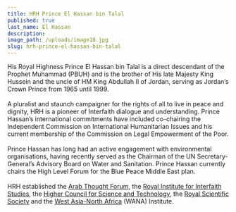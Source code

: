 ```yaml
---
title: HRH Prince El Hassan bin Talal
published: true
last_name: El Hassan
description:
image_path: /uploads/image18.jpg
slug: hrh-prince-el-hassan-bin-talal
---
```



His Royal Highness Prince El Hassan bin Talal is a direct descendant of the Prophet Muhammad (PBUH) and is the brother of His late Majesty King Hussein and the uncle of HM King Abdullah II of Jordan, serving as Jordan’s Crown Prince from 1965 until 1999.
<br>
<br>A pluralist and staunch campaigner for the rights of all to live in peace and dignity, HRH is a pioneer of Interfaith dialogue and understanding. Prince Hassan’s international commitments have included co-chairing the Independent Commission on International Humanitarian Issues and his current membership of the Commission on Legal Empowerment of the Poor.
<br>
<br>Prince Hassan has long had an active engagement with environmental organisations, having recently served as the Chairman of the UN Secretary-General’s Advisory Board on Water and Sanitation. Prince Hassan currently chairs the High Level Forum for the Blue Peace Middle East plan.
<br>
<br>HRH established the [Arab Thought Forum](http://www.atf.org.jo/?q=en), the [Royal Institute for Interfaith Studies](http://www.riifs.org/index.php/en/), the [Higher Council for Science and Technology](http://hcst.gov.jo/), the [Royal Scientific Society](http://www.rss.jo/) and the [West Asia-North Africa](http://wanainstitute.org/en) (WANA) Institute.